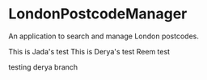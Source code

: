 # LondonPostcodeManager
 An application to search and manage London postcodes.

 This is Jada's test
 This is Derya's test
 Reem test
 
 testing derya branch 
 
